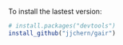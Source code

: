 <!-- README.md is generated from README.Rmd. Please edit that file -->
To install the lastest version:

``` r
# install.packages("devtools")
install_github("jjchern/gair")
```
